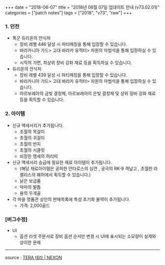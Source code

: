 +++
date = "2018-06-07"
title = "2018년 06월 07일 업데이트 안내 (v73.02.01)"
categories = ["patch notes"]
tags = ["2018", "v73", "raw"]
+++

### 1. 던전
- 폭군 듀리온의 안식처
  - 장비 레벨 446 달성 시 파티매칭을 통해 입장할 수 있습니다.
  - 바라카니아 가드> 고대 바라카 유적터> 차원의 마법석을 통해 입장하실 수 있습니다.
  - 시작의 가면, 최상위 장비 강화 재료 등을 획득하실 수 있습니다.
- 듀리온의 안식처
  - 장비 레벨 439 달성 시 파티매칭을 통해 입장할 수 있습니다.
  - 바라카니아 가드> 고대 바라카 유적터> 차원의 마법석을 통해 입장하실 수 있습니다.  
  - 아르보레아의 금빛 결정체, 아르보레아의 은빛 결정체 및 상위 장비 강화 재료 등을 획득할 수 있습니다.

### 2. 아이템
- 신규 액세서리가 추가됩니다.
  - 초월의 목걸이
  - 초월의 귀걸이
  - 초월의 반지
  - 초월의 서클릿
  - 비장한 맹세의 허리띠
- 신규 액세서리 승급에 필요한 재료 아이템이 추가됩니다.
  - (해당 재료아이템은 공허한 안타로스의 심연 , 궁극의 RK-9 격납고 , 초월한 라켈리스의 폐허에서 획득할 수 있습니다.)
  - 낡은 보급품
  - 악마의 발톱
  - 용의 두개골
- 각 마을 명품관 상인의 판매목록에 특성 초기화 물약이 추가됩니다.
  - 가격: 2,000골드

### [버그수정]
- UI
  - 옵션 리셋 주문서로 장비 옵션 순서만 변경 시 UI에 표시되는 소모량이 실제와 상이한 문제

----

source : [TERA 테라 | NEXON](http://tera.nexon.com/news/update/view.aspx?n4articlesn=337)
